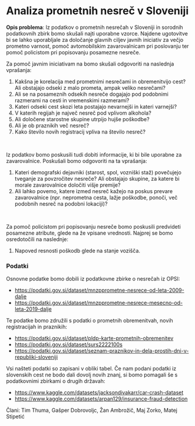 # Analiza prometnih nesreč v Sloveniji

**Opis problema**: Iz podatkov o prometnih nesrečah v Sloveniji in sorodnih podatkovnih zbirk bomo skušali najti uporabne vzorce. Najdene ugotovitve bi
se lahko uporabljale za določanje glavnih ciljev javnih iniciativ za večjo prometno varnost, pomoč avtomobilskim zavarovalnicam pri poslovanju ter
pomoč policistom pri popisovanju posamezne nesreče.

Za pomoč javnim iniciativam na bomo skušali odgovoriti na naslednja vprašanja:
1. Kakšna je korelacija med prometnimi nesrečami in obremenitvijo cest? Ali obstajajo odseki z malo prometa, ampak veliko nesrečami?
2. Ali se na posameznih odsekih nesreče dogajajo pod podobnimi razmerami na cesti in vremenskimi razmerami?
3. Kateri odseki cest skozi leta postajajo nevarnejši in kateri varnejši?
4. V katerih regijah je največ nesreč pod vplivom alkohola?
5. Ali določene starostne skupine utrpijo hujše poškodbe?
6. Ali je ob praznikih več nesreč?
7. Kako število novih registracij vpliva na število nesreč?

<br>

Iz podatkov bomo poskusili tudi dobiti informacije, ki bi bile uporabne za zavarovalnice. Poskušali bomo odgovoriti na ta vprašanja:
1. Kateri demografski dejavniki (starost, spol, vozniški staž) povečujejo tveganje za povzročitev nesreče? Ali obstajajo skupine, za katere bi morale zavarovalnice določiti višje premije?
2. Ali lahko povemo, katere izmed nesreč kažejo na poskus prevare zavarovalnice (npr. neprometna cesta, lažje poškodbe, ponoči, več podobnih nesreč na podobni lokaciji)?

<br>

Za pomoč policistom pri popisovanju nesreče bomo poskusili predvideti posamezne atribute, glede na že vpisane vrednosti. Najprej se bomo osredotočili na naslednje:
1. Napoved resnosti poškodb glede na stanje vozišča.


### Podatki

Osnovne podatke bomo dobili iz podatkovne zbirke o nesrečah iz OPSI:
- https://podatki.gov.si/dataset/mnzpprometne-nesrece-od-leta-2009-dalje
- https://podatki.gov.si/dataset/mnzpprometne-nesrece-mesecno-od-leta-2019-dalje

Te podatke bomo združili s podatki o prometnih obremenitvah, novih registracijah in praznikih:
- https://podatki.gov.si/dataset/pldp-karte-prometnih-obremenitev
- https://podatki.gov.si/dataset/surs2222100s
- https://podatki.gov.si/dataset/seznam-praznikov-in-dela-prostih-dni-v-republiki-sloveniji

Vsi našteti podatki so zapisani v obliki tabel. Če nam podani podatki iz slovenskih cest ne bodo dali dovolj novih znanj, si bomo pomagali še s podatkovnimi zbirkami o drugih državah:
- https://www.kaggle.com/datasets/jacksondivakarr/car-crash-dataset
- https://www.kaggle.com/datasets/arpan129/insurance-fraud-detection

Člani: Tim Thuma, Gašper Dobrovoljc, Žan Ambrožič, Maj Zorko, Matej Stipetić
